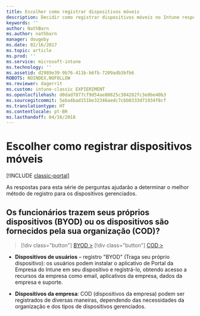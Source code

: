 ```yaml
---
title: Escolher como registrar dispositivos móveis
description: Decidir como registrar dispositivos móveis no Intune respondendo algumas perguntas simples
keywords: ''
author: NathBarn
ms.author: nathbarn
manager: dougeby
ms.date: 02/16/2017
ms.topic: article
ms.prod: ''
ms.service: microsoft-intune
ms.technology: ''
ms.assetid: d2989e39-9b76-411b-b6fb-7209adb3bfb6
ROBOTS: NOINDEX,NOFOLLOW
ms.reviewer: dagerrit
ms.custom: intune-classic EXPIERIMENT
ms.openlocfilehash: d0dad7877cf9d54ae88625c384282fc3e8be40b3
ms.sourcegitcommit: 5eba4bad151be32346aedc7cbb0333d71934f8cf
ms.translationtype: HT
ms.contentlocale: pt-BR
ms.lasthandoff: 04/16/2018
---
```

# <a name="choose-how-to-enroll-mobile-devices"></a>Escolher como registrar dispositivos móveis

[!INCLUDE [classic-portal](../includes/classic-portal.md)]

As respostas para esta série de perguntas ajudarão a determinar o melhor método de registro para os dispositivos gerenciados.

## <a name="do-employees-bring-their-own-devices-byod-or-are-devices-provided-by-your-organization-cod"></a>**Os funcionários trazem seus próprios dispositivos (BYOD) ou os dispositivos são fornecidos pela sua organização (COD)?**

> [!div class="button"]
> [BYOD >](choose-how-to-enroll-devices2.md)
> [!div class="button"]
> [COD >](choose-how-to-enroll-devices3.md)

- **Dispositivos de usuários** – registro "BYOD" (Traga seu próprio dispositivo): os usuários podem instalar o aplicativo de Portal da Empresa do Intune em seu dispositivo e registrá-lo, obtendo acesso a recursos da empresa como email, aplicativos da empresa, dados da empresa e suporte.  

- **Dispositivos da empresa**: COD (dispositivos da empresa) podem ser registrados de diversas maneiras, dependendo das necessidades da organização e dos tipos de dispositivos gerenciados.
